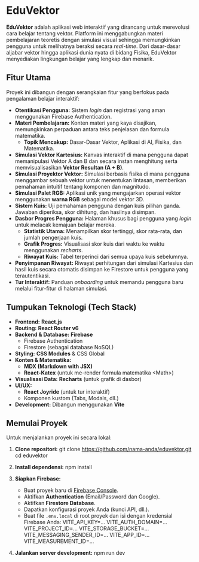 # EduVektor
**EduVektor** adalah aplikasi web interaktif yang dirancang untuk merevolusi cara belajar tentang vektor. Platform ini menggabungkan materi pembelajaran teoretis dengan simulasi visual sehingga memungkinkan pengguna untuk melihatnya beraksi secara *real-time*.
Dari dasar-dasar aljabar vektor hingga aplikasi dunia nyata di bidang Fisika, EduVektor menyediakan lingkungan belajar yang lengkap dan menarik.

## Fitur Utama
Proyek ini dibangun dengan serangkaian fitur yang berfokus pada pengalaman belajar interaktif:
  * **Otentikasi Pengguna:** Sistem *login* dan registrasi yang aman menggunakan Firebase Authentication.
  * **Materi Pembelajaran:** Konten materi yang kaya disajikan, memungkinkan perpaduan antara teks penjelasan dan formula matematika.
      * **Topik Mencakup:** Dasar-Dasar Vektor, Aplikasi di AI, Fisika, dan Matematika.
  * **Simulasi Vektor Kartesius:** Kanvas interaktif di mana pengguna dapat memanipulasi Vektor A dan B dan secara instan menghitung serta memvisualisasikan **Vektor Resultan (A + B)**.
  * **Simulasi Proyektor Vektor:** Simulasi berbasis fisika di mana pengguna menggambar sebuah vektor untuk menentukan lintasan, memberikan pemahaman intuitif tentang komponen dan magnitudo.
  * **Simulasi Palet RGB:** Aplikasi unik yang mengajarkan operasi vektor menggunakan **warna RGB** sebagai model vektor 3D.
  * **Sistem Kuis:** Uji pemahaman pengguna dengan kuis pilihan ganda. Jawaban diperiksa, skor dihitung, dan hasilnya disimpan.
  * **Dasbor Progres Pengguna:** Halaman khusus bagi pengguna yang *login* untuk melacak kemajuan belajar mereka.
      * **Statistik Utama:** Menampilkan skor tertinggi, skor rata-rata, dan jumlah pengerjaan kuis.
      * **Grafik Progres:** Visualisasi skor kuis dari waktu ke waktu menggunakan *recharts*.
      * **Riwayat Kuis:** Tabel terperinci dari semua upaya kuis sebelumnya.
  * **Penyimpanan Riwayat:** Riwayat perhitungan dari simulasi Kartesius dan hasil kuis secara otomatis disimpan ke Firestore untuk pengguna yang terautentikasi.
  * **Tur Interaktif:** Panduan *onboarding* untuk memandu pengguna baru melalui fitur-fitur di halaman simulasi.

## Tumpukan Teknologi (Tech Stack)
  * **Frontend:** **React.js**
  * **Routing:** **React Router v6**
  * **Backend & Database:** **Firebase**
      * Firebase Authentication
      * Firestore (sebagai database NoSQL)
  * **Styling:** **CSS Modules** & CSS Global
  * **Konten & Matematika:**
      * **MDX (Markdown with JSX)**
      * **React-Katex** (untuk me-render formula matematika \<Math\>)
  * **Visualisasi Data:** **Recharts** (untuk grafik di dasbor)
  * **UI/UX:**
      * **React Joyride** (untuk tur interaktif)
      * Komponen kustom (Tabs, Modals, dll.)
  * **Development:** Dibangun menggunakan **Vite**

## Memulai Proyek
Untuk menjalankan proyek ini secara lokal:
1.  **Clone repositori:**
    git clone https://github.com/nama-anda/eduvektor.git
    cd eduvektor

2.  **Install dependensi:**
    npm install

3.  **Siapkan Firebase:**
      * Buat proyek baru di [Firebase Console](https://console.firebase.google.com/).
      * Aktifkan **Authentication** (Email/Password dan Google).
      * Aktifkan **Firestore Database**.
      * Dapatkan konfigurasi proyek Anda (kunci API, dll.).
      * Buat file `.env.local` di root proyek dan isi dengan kredensial Firebase Anda:
        VITE_API_KEY=...
        VITE_AUTH_DOMAIN=...
        VITE_PROJECT_ID=...
        VITE_STORAGE_BUCKET=...
        VITE_MESSAGING_SENDER_ID=...
        VITE_APP_ID=...
        VITE_MEASUREMENT_ID=...

4.  **Jalankan server development:**
    npm run dev
